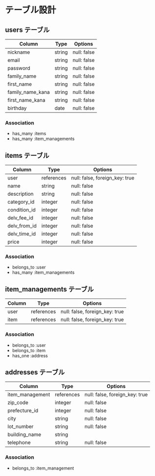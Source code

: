 # テーブル設計

## users テーブル

| Column           | Type    | Options      |
| ---------------- | ------- | ------------ |
| nickname         | string  | null: false  |
| email            | string  | null: false  |
| password         | string  | null: false  |
| family_name      | string  | null: false  |
| first_name       | string  | null: false  |
| family_name_kana | string  | null: false  |
| first_name_kana  | string  | null: false  |
| birthday         | date    | null: false  |

### Association

- has_many :items
- has_many :item_managements


## items テーブル

| Column        | Type       | Options                        |
| ------------- | ------     | ------------------------------ |
| user          | references | null: false, foreign_key: true |
| name          | string     | null: false                    |
| description   | string     | null: false                    |
| category_id   | integer    | null: false                    |
| condition_id  | integer    | null: false                    |
| delv_fee_id   | integer    | null: false                    |
| delv_from_id  | integer    | null: false                    |
| delv_time_id  | integer    | null: false                    |
| price         | integer    | null: false                    |

### Association

- belongs_to :user
- has_many :item_managements


## item_managements テーブル
| Column        | Type       | Options                        |
| ------------- | ------     | ------------------------------ |
| user          | references | null: false, foreign_key: true |
| item          | references | null: false, foreign_key: true | 

### Association

- belongs_to :user
- belongs_to :item
- has_one :address


## addresses テーブル

| Column          | Type       | Options                        |
| --------------- | ---------- | ------------------------------ |
| item_management | references | null: false, foreign_key: true |
| zip_code        | integer    | null: false                    |
| prefecture_id   | integer    | null: false                    |
| city            | string     | null: false                    |
| lot_number      | string     | null: false                    |
| building_name   | string     |                                |
| telephone       | string     | null: false                    |

### Association

- belongs_to :item_management




